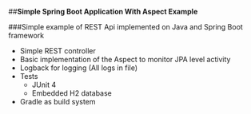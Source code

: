 ##**Simple Spring Boot Application With Aspect Example**


###Simple example of REST Api implemented on Java and Spring Boot framework

* Simple REST controller
* Basic implementation of the Aspect to monitor JPA level activity
* Logback for logging (All logs in file)
* Tests
    * JUnit 4   
    * Embedded H2 database
* Gradle as build system     
  
  